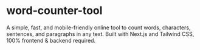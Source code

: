# word-counter-tool
A simple, fast, and mobile-friendly online tool to count words, characters, sentences, and paragraphs in any text. Built with Next.js and Tailwind CSS, 100% frontend &amp; backend required.
